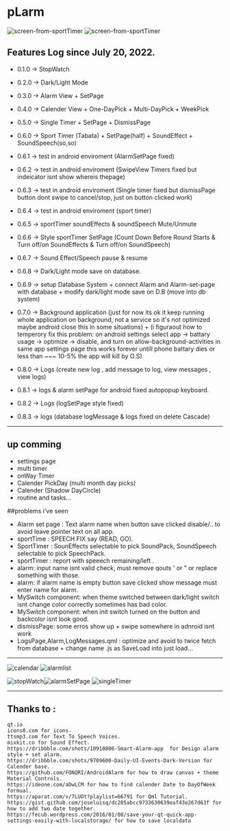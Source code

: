 # pLarm

![screen-from-sportTimer](http://mewware.com/mewware/p-screenshots/v0.6.7/Screenshot%20from%202022-08-15%2003-28-39.png)
![screen-from-sportTimer](http://mewware.com/mewware/p-screenshots/v0.6.7/Screenshot%20from%202022-08-15%2003-26-39.png)

## Features Log since July 20, 2022.
 - 0.1.0 -> StopWatch
 - 0.2.0 -> Dark/Light Mode
 - 0.3.0 -> Alarm View + SetPage 
 - 0.4.0 -> Calender View + One-DayPick + Multi-DayPick + WeekPick
 - 0.5.0 -> Single Timer + SetPage + DismissPage
 - 0.6.0 -> Sport Timer (Tabata) + SetPage(half) + SoundEffect + SoundSpeech(so,so) 
 - 0.6.1 -> test in android enviroment (AlarmSetPage fixed)
 - 0.6.2 -> test in android enviroment (SwipeView Timers fixed but indeicator isnt show whereis thepage)
 - 0.6.3 -> test in android enviroment (Single timer fixed but dismissPage button dont swipe to cancel/stop, just on button clicked work)
 - 0.6.4 -> test in android enviroment (sport timer)
 - 0.6.5 -> sportTimer soundEffects & soundSpeech Mute/Unmute
 - 0.6.6 -> Style sportTimer SetPage (Count Down Before Round Starts & Turn off/on SoundEffects & Turn off/on SoundSpeech) 
 - 0.6.7 -> Sound Effect/Speech pause & resume
 - 0.6.8 -> Dark/Light mode save on database.
 - 0.6.9 -> setup Database System + connect Alarm and Alarm-set-page with database + modify dark/light mode save on D.B (move into db system)
 - 0.7.0 -> Background application (just for now its ok it keep running whole application on background, not a service so it's not optimized maybe android close this in some situations) + (i figuraout how to temperory fix this problem: on android settings select app -> battary usage -> optimize -> disable, and turn on allow-background-activities in same app settings page this works forever untill phone battary dies or less than ~~~ 10-5% the app will kill by O.S)
 
 - 0.8.0 -> Logs (create new log , add message to log, view messages , view logs)
 - 0.8.1 -> logs & alarm setPage for android fixed autopopup keyboard.
 - 0.8.2 -> Logs (logSetPage style fixed)
 - 0.8.3 -> logs (database logMessage & logs fixed on delete Cascade)
 
____________________________________

 ## up comming  
 -  settings page
 -  multi timer
 -  onWay Timer
 -  Calender PickDay (multi month day picks)
 -  Calender (Shadow DayCircle) 
 -  routine and tasks... 
 
 ##problems i've seen
 - Alarm set page : Text alarm name when button save clicked disable/.. to avoid leave pointer text on all app.
- sportTime : SPEECH FIX say (READ, GO).
- SportTimer : SounEffects selectable to pick SoundPack, SoundSpeech selectable to pick SpeechPack.
- sportTimer : report with speeech remaining/left .
- alarm: input name isnt valid check, must remove qouts ' or " or replace something with those.
- alarm: if alarm name is empty button save clicked show message must enter name for alarm.
- MySwitch component: when theme switched between dark/light switch isnt change color correctly sometimes has bad color.
- MySwitch component: when init switch turned on the button and backcolor isnt look good.
- dismissPage: some erros show up + swipe somewhere in adnroid isnt work
- LogsPage,Alarm,LogMessages.qml : optimize and avoid to twice fetch from database + change name .js as SaveLoad into just load...

___________________________________

![calendar](http://mewware.com/mewware/p-screenshots/0.6.3/photo_6035338519251107865_y.jpeg)
![alarmlist](http://mewware.com/mewware/p-screenshots/0.6.3/photo_6035338519251107863_y.jpeg)

![stopWatch](http://mewware.com/mewware/p-screenshots/0.6.3/photo_6035338519251107861_y.jpeg)![alarmSetPage](http://mewware.com/mewware/p-screenshots/0.6.3/photo_6035338519251107864_y.jpeg)
![singleTimer](http://mewware.com/mewware/p-screenshots/0.6.3/photo_6035338519251107859_y.jpeg)



____________________________________
## Thanks to :<br/>
    qt.io
    icons8.com for icons.
    ttsmp3.com for Text To Speech Voices.
    mixkit.co for Sound Effect.
    https://dribbble.com/shots/10918806-Smart-Alarm-app  for Design alarm style + set alarm.
    https://dribbble.com/shots/9709600-Daily-UI-Events-Dark-Version for Calender base.
    https://github.com/FONQRI/AndroidAlarm for how to draw canvas + theme Material Controls.
    https://ideone.com/aDwLCM for how to find calender Date to DayOfWeek formual.
    https://aparat.com/v/7LUOt?playlist=66791 for Qml Tutorial.
    https://gist.github.com/joseluisq/dc205abcc9733630639eaf43e267d63f for how to add two date together.
    https://fecub.wordpress.com/2016/01/08/save-your-qt-quick-app-settings-easily-with-localstorage/ for how to save localdata
    

